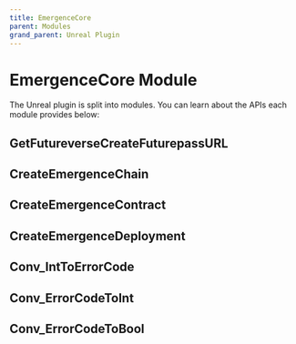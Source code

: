 ```yaml
---
title: EmergenceCore
parent: Modules
grand_parent: Unreal Plugin
---
```


# EmergenceCore Module

The Unreal plugin is split into modules. You can learn about the APIs each module provides below:

## GetFutureverseCreateFuturepassURL

## CreateEmergenceChain

## CreateEmergenceContract

## CreateEmergenceDeployment

## Conv_IntToErrorCode

## Conv_ErrorCodeToInt

## Conv_ErrorCodeToBool